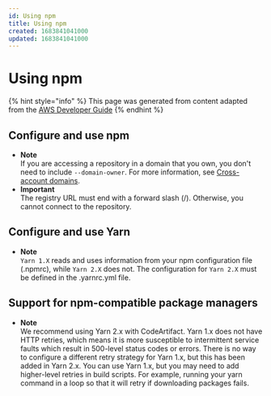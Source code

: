 ```yaml
---
id: Using npm
title: Using npm
created: 1683841041000
updated: 1683841041000
---
```

# Using npm

{% hint style="info" %}
This page was generated from content adapted from the [AWS Developer Guide](https://github.com/awsdocs/aws-codeartifact-user-guide.git)
{% endhint %}

## Configure and use npm

- **Note**  
If you are accessing a repository in a domain that you own, you don't need to include `--domain-owner`\. For more information, see [Cross\-account domains](domain-overview.md#domain-overview-cross-account)\.
- **Important**  
The registry URL must end with a forward slash \(/\)\. Otherwise, you cannot connect to the repository\.


## Configure and use Yarn

- **Note**  
`Yarn 1.X` reads and uses information from your npm configuration file \(\.npmrc\), while `Yarn 2.X` does not\. The configuration for `Yarn 2.X` must be defined in the \.yarnrc\.yml file\.


## Support for npm-compatible package managers

- **Note**  
We recommend using Yarn 2\.x with CodeArtifact\. Yarn 1\.x does not have HTTP retries, which means it is more susceptible to intermittent service faults which result in 500\-level status codes or errors\. There is no way to configure a different retry strategy for Yarn 1\.x, but this has been added in Yarn 2\.x\. You can use Yarn 1\.x, but you may need to add higher\-level retries in build scripts\. For example, running your yarn command in a loop so that it will retry if downloading packages fails\.

